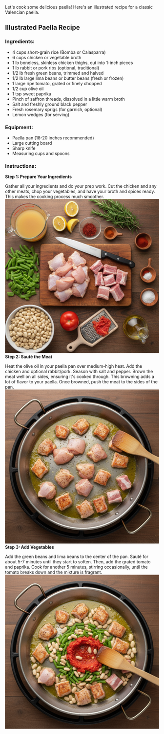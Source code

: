 Let's cook some delicious paella! Here's an illustrated recipe for a classic Valencian paella.

## Illustrated Paella Recipe

### Ingredients:

*   4 cups short-grain rice (Bomba or Calasparra)
*   6 cups chicken or vegetable broth
*   1 lb boneless, skinless chicken thighs, cut into 1-inch pieces
*   1 lb rabbit or pork ribs (optional, traditional)
*   1/2 lb fresh green beans, trimmed and halved
*   1/2 lb large lima beans or butter beans (fresh or frozen)
*   1 large ripe tomato, grated or finely chopped
*   1/2 cup olive oil
*   1 tsp sweet paprika
*   Pinch of saffron threads, dissolved in a little warm broth
*   Salt and freshly ground black pepper
*   Fresh rosemary sprigs (for garnish, optional)
*   Lemon wedges (for serving)

### Equipment:

*   Paella pan (18-20 inches recommended)
*   Large cutting board
*   Sharp knife
*   Measuring cups and spoons

### Instructions:

**Step 1: Prepare Your Ingredients**

Gather all your ingredients and do your prep work. Cut the chicken and any other meats, chop your vegetables, and have your broth and spices ready. This makes the cooking process much smoother. 
![image](./example-image-2.png)
**Step 2: Sauté the Meat**

Heat the olive oil in your paella pan over medium-high heat. Add the chicken and optional rabbit/pork. Season with salt and pepper. Brown the meat well on all sides, ensuring it's cooked through. This browning adds a lot of flavor to your paella. Once browned, push the meat to the sides of the pan. 
![image](./example-image-4.png)
**Step 3: Add Vegetables**

Add the green beans and lima beans to the center of the pan. Sauté for about 5-7 minutes until they start to soften. Then, add the grated tomato and paprika. Cook for another 5 minutes, stirring occasionally, until the tomato breaks down and the mixture is fragrant. 
![image](./example-image-6.png)
